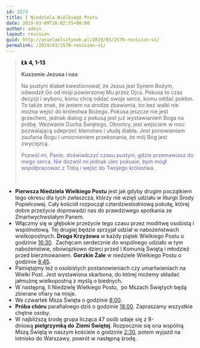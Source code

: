 ```yaml
---
id: 2573
title: I Niedziela Wielkiego Postu
date: 2019-03-09T16:02:55+00:00
author: admin
layout: revision
guid: http://anielaolsztynek.pl/2019/03/2570-revision-v1/
permalink: /2019/03/2570-revision-v1/
---
```

> <span style="color: #000000;"><b>Łk 4, 1-13</b></span>
> 
> **Kuszenie Jezusa i nas**
> 
> Na pustyni diabeł kwestionował, że Jezus jest Synem Bożym, odwodził Go od misji powierzonej Mu przez Ojca. Pokusa to czas decyzji i wyboru, komu chcę oddać swoje serce, komu oddać pokłon. To także znak, że jestem na drodze zbawienia, bo bez walki nie można wejść do królestwa Bożego. Pokusa jeszcze nie jest grzechem, jednak dialog z pokusą jest już wystawianiem Boga na próbę. Wezwanie Ducha Świętego, Obrońcy, jest wejściem w moc pozwalającą odeprzeć kłamstwo i ułudę diabła. Jest ponowieniem zaufania Bogu i umocnieniem przekonania, że mój Bóg jest zwycięzcą.
> 
> <span style="color: #666699;">Pozwól mi, Panie, doświadczyć czasu pustyni, gdzie przemawiasz do mego serca. Nie dozwól mi jednak ulec pokusie, bym mógł współpracować z Tobą i wejść do Twojego królestwa.</span>
> 
> &nbsp;

  * **Pierwsza Niedziela Wielkiego Postu** jest jak gdyby drugim początkiem tego okresu dla tych zwłaszcza, którzy nie wzięli udziału w liturgii Środy Popielcowej. Cały kościół rozpoczął czterdziestodniową pokutę, której dobre przeżycie doprowadzi nas do prawdziwego spotkania ze Zmartwychwstałym Panem.
  * Włączmy się w głębokie przeżycie tego czasu przez modlitwę osobistą i wspólnotową. Tej drugiej będzie sprzyjał udział w nabożeństwach wielkopostnych. **Droga Krzyżowa** w każdy piątek Wielkiego Postu o godzinie <span style="text-decoration: underline;">16:30</span>.  Zachęcam serdecznie do wspólnego udziału w tym nabożeństwie, obowiązkowo dzieci przed I Komunią Świętą i młodzież przed bierzmowaniem. **Gorzkie Żale** w niedziele Wielkiego Postu o godzinie <span style="text-decoration: underline;">8:45</span>.
  * Pamiętajmy też o osobistych postanowieniach czy umartwieniach na Wielki Post. Jest wystawiona skarbona, do której możemy składać jałmużnę wielkopostną z myślą o biednych.
  * W następną, II Niedzielę Wielkiego Postu,  po Mszach Świętych będą zbierane ofiary na misje.
  * We czwartek Msza Święta o godzinie <span style="text-decoration: underline;">8:00</span>.
  * **Próba chóru** parafialnego dziś o godzinie <span style="text-decoration: underline;">18:00</span>. Zapraszamy wszystkie chętne osoby.
  * W najbliższą środę grupa licząca 47 osób udaje się z 8-dniową **pielgrzymką do** **Ziemi Świętej**. Rozpocznie się ona wspólną Mszą Świętą w naszym kościele o godzinie <span style="text-decoration: underline;">2:30,</span> potem wyjazd na lotnisko do Warszawy, powrót w następną środę.
